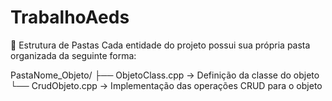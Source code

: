 # TrabalhoAeds

📁 Estrutura de Pastas
Cada entidade do projeto possui sua própria pasta organizada da seguinte forma:

PastaNome_Objeto/
├── ObjetoClass.cpp      -> Definição da classe do objeto
└── CrudObjeto.cpp       -> Implementação das operações CRUD para o objeto
